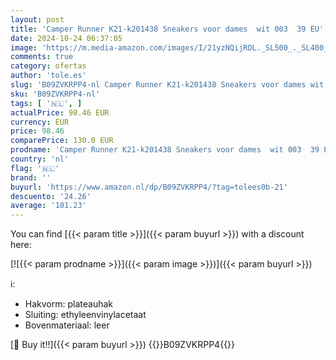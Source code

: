 ```yaml
---
layout: post
title: 'Camper Runner K21-k201438 Sneakers voor dames  wit 003  39 EU'
date: 2024-10-24 06:37:05
image: 'https://m.media-amazon.com/images/I/21yzNQijRDL._SL500_._SL400_.jpg'
comments: true
category: ofertas
author: 'tole.es'
slug: 'B09ZVKRPP4-nl Camper Runner K21-k201438 Sneakers voor dames wit 003 39 EU'
sku: 'B09ZVKRPP4-nl'
tags: [ '🇳🇱', ]
actualPrice: 98.46 EUR
currency: EUR
price: 98.46
comparePrice: 130.0 EUR
prodname: 'Camper Runner K21-k201438 Sneakers voor dames  wit 003  39 EU'
country: 'nl'
flag: '🇳🇱'
brand: ''
buyurl: 'https://www.amazon.nl/dp/B09ZVKRPP4/?tag=tolees0b-21'
descuento: '24.26'
average: '101.23'
---
```


You can find [{{< param title >}}]({{< param buyurl >}}) with a discount here:

[![{{< param prodname >}}]({{< param image >}})]({{< param buyurl >}})

ℹ️:

- Hakvorm: plateauhak
- Sluiting: ethyleenvinylacetaat
- Bovenmateriaal: leer

[🛒 Buy it!!]({{< param buyurl >}})
{{<world>}}B09ZVKRPP4{{</world>}}
